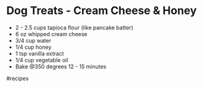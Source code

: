 # Dog Treats - Cream Cheese & Honey
* 2 - 2.5 cups tapioca flour (like pancake batter)
* 6 oz whipped cream cheese
* 3/4 cup water
* 1/4 cup honey
* 1 tsp vanilla extract
* 1/4 cup vegetable oil
* Bake @350 degrees 12 - 15 minutes

#recipes